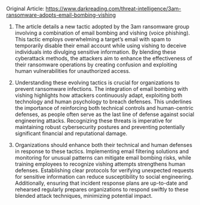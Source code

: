 Original Article: https://www.darkreading.com/threat-intelligence/3am-ransomware-adopts-email-bombing-vishing

1) The article details a new tactic adopted by the 3am ransomware group involving a combination of email bombing and vishing (voice phishing). This tactic employs overwhelming a target’s email with spam to temporarily disable their email account while using vishing to deceive individuals into divulging sensitive information. By blending these cyberattack methods, the attackers aim to enhance the effectiveness of their ransomware operations by creating confusion and exploiting human vulnerabilities for unauthorized access.

2) Understanding these evolving tactics is crucial for organizations to prevent ransomware infections. The integration of email bombing with vishing highlights how attackers continuously adapt, exploiting both technology and human psychology to breach defenses. This underlines the importance of reinforcing both technical controls and human-centric defenses, as people often serve as the last line of defense against social engineering attacks. Recognizing these threats is imperative for maintaining robust cybersecurity postures and preventing potentially significant financial and reputational damage.

3) Organizations should enhance both their technical and human defenses in response to these tactics. Implementing email filtering solutions and monitoring for unusual patterns can mitigate email bombing risks, while training employees to recognize vishing attempts strengthens human defenses. Establishing clear protocols for verifying unexpected requests for sensitive information can reduce susceptibility to social engineering. Additionally, ensuring that incident response plans are up-to-date and rehearsed regularly prepares organizations to respond swiftly to these blended attack techniques, minimizing potential impact.